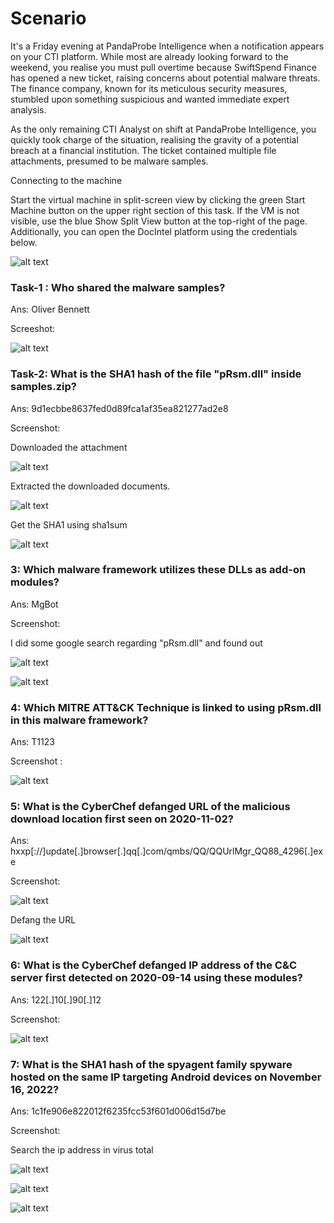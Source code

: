 
# Scenario

It's a Friday evening at PandaProbe Intelligence when a notification appears on your CTI platform. While most are already looking forward to the weekend, you realise you must pull overtime because SwiftSpend Finance has opened a new ticket, raising concerns about potential malware threats. The finance company, known for its meticulous security measures, stumbled upon something suspicious and wanted immediate expert analysis.

As the only remaining CTI Analyst on shift at PandaProbe Intelligence, you quickly took charge of the situation, realising the gravity of a potential breach at a financial institution. The ticket contained multiple file attachments, presumed to be malware samples.

Connecting to the machine

Start the virtual machine in split-screen view by clicking the green Start Machine button on the upper right section of this task. If the VM is not visible, use the blue Show Split View button at the top-right of the page. Additionally, you can open the DocIntel platform using the credentials below.

![alt text](image.png)

### Task-1 : Who shared the malware samples?

 Ans: Oliver Bennett

 Screeshot: 

 ![alt text](image-1.png)

### Task-2: What is the SHA1 hash of the file "pRsm.dll" inside samples.zip?

Ans: 9d1ecbbe8637fed0d89fca1af35ea821277ad2e8

Screenshot: 

Downloaded the attachment

![alt text](image-2.png)

Extracted the downloaded documents.

![alt text](image-3.png)


Get the SHA1 using sha1sum

![alt text](image-4.png)


### 3: Which malware framework utilizes these DLLs as add-on modules?

Ans: MgBot

Screenshot:

I did some google search regarding "pRsm.dll" and found out 

![alt text](image-5.png)

![alt text](image-6.png)


### 4: Which MITRE ATT&CK Technique is linked to using pRsm.dll in this malware framework?

Ans: T1123

Screenshot :

![alt text](image-7.png)


### 5: What is the CyberChef defanged URL of the malicious download location first seen on 2020-11-02?

Ans: hxxp[://]update[.]browser[.]qq[.]com/qmbs/QQ/QQUrlMgr_QQ88_4296[.]exe

Screenshot:

![alt text](image-8.png)

Defang the URL

![alt text](image-9.png)


### 6: What is the CyberChef defanged IP address of the C&C server first detected on 2020-09-14 using these modules?

Ans: 122[.]10[.]90[.]12

Screenshot: 

![alt text](image-10.png)

### 7: What is the SHA1 hash of the spyagent family spyware hosted on the same IP targeting Android devices on November 16, 2022?

Ans: 1c1fe906e822012f6235fcc53f601d006d15d7be

Screenshot: 

Search the ip address in virus total

![alt text](image-11.png)

![alt text](image-12.png)

![alt text](image-13.png)



